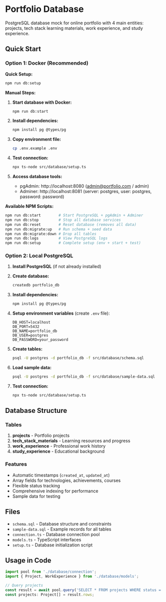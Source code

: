 # Portfolio Database

PostgreSQL database mock for online portfolio with 4 main entities: projects, tech stack learning materials, work experience, and study experience.

## Quick Start

### Option 1: Docker (Recommended)

**Quick Setup:**
```bash
npm run db:setup
```

**Manual Steps:**
1. **Start database with Docker:**
   ```bash
   npm run db:start
   ```

2. **Install dependencies:**
   ```bash
   npm install pg @types/pg
   ```

3. **Copy environment file:**
   ```bash
   cp .env.example .env
   ```

4. **Test connection:**
   ```bash
   npx ts-node src/database/setup.ts
   ```

5. **Access database tools:**
   - pgAdmin: http://localhost:8080 (admin@portfolio.com / admin)
   - Adminer: http://localhost:8081 (server: postgres, user: postgres, password: password)

**Available NPM Scripts:**
```bash
npm run db:start        # Start PostgreSQL + pgAdmin + Adminer
npm run db:stop         # Stop all database services
npm run db:reset        # Reset database (removes all data)
npm run db:migrate:up   # Run schema + seed data
npm run db:migrate:down # Drop all tables
npm run db:logs         # View PostgreSQL logs
npm run db:setup        # Complete setup (env + start + test)
```

### Option 2: Local PostgreSQL

1. **Install PostgreSQL** (if not already installed)
2. **Create database:**
   ```bash
   createdb portfolio_db
   ```

3. **Install dependencies:**
   ```bash
   npm install pg @types/pg
   ```

4. **Setup environment variables** (create `.env` file):
   ```env
   DB_HOST=localhost
   DB_PORT=5432
   DB_NAME=portfolio_db
   DB_USER=postgres
   DB_PASSWORD=your_password
   ```

5. **Create tables:**
   ```bash
   psql -U postgres -d portfolio_db -f src/database/schema.sql
   ```

6. **Load sample data:**
   ```bash
   psql -U postgres -d portfolio_db -f src/database/sample-data.sql
   ```

7. **Test connection:**
   ```bash
   npx ts-node src/database/setup.ts
   ```

## Database Structure

### Tables

1. **projects** - Portfolio projects
2. **tech_stack_materials** - Learning resources and progress
3. **work_experience** - Professional work history
4. **study_experience** - Educational background

### Features

- Automatic timestamps (`created_at`, `updated_at`)
- Array fields for technologies, achievements, courses
- Flexible status tracking
- Comprehensive indexing for performance
- Sample data for testing

## Files

- `schema.sql` - Database structure and constraints
- `sample-data.sql` - Example records for all tables
- `connection.ts` - Database connection pool
- `models.ts` - TypeScript interfaces
- `setup.ts` - Database initialization script

## Usage in Code

```typescript
import pool from './database/connection';
import { Project, WorkExperience } from './database/models';

// Query projects
const result = await pool.query('SELECT * FROM projects WHERE status = $1', ['completed']);
const projects: Project[] = result.rows;
```